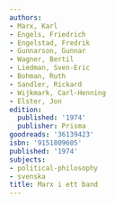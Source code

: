 ```yaml
---
authors:
- Marx, Karl
- Engels, Friedrich
- Engelstad, Fredrik
- Gunnarson, Gunnar
- Wagner, Bertil
- Liedman, Sven-Eric
- Bohman, Ruth
- Sandler, Rickard
- Wijkmark, Carl-Henning
- Elster, Jon
edition:
  published: '1974'
  publisher: Prisma
goodreads: '36139423'
isbn: '9151809605'
published: '1974'
subjects:
- political-philosophy
- svenska
title: Marx i ett band
---
```


